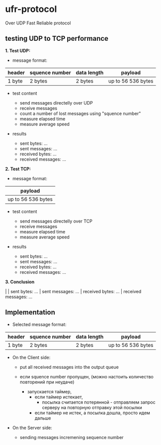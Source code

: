 # ufr-protocol
Over UDP Fast Reliable protocol

## testing UDP to TCP performance

**1. Test UDP:**

- message format:

header  |  squence number  |  data length  |  payload
--------|------------------|---------------|-------------------
1 byte  |  2 bytes         |  2 bytes      |  up to 56 536 bytes

- test content
   - send messages directelly over UDP
   - receive messages
   - count a number of lost messages using "squence number"
   - measure elapsed time
   - measure average speed

- results
   - sent bytes: ...
   - sent messages: ...
   - received bytes: ...
   - received messages: ...

**2. Test TCP:**

- message format:

|  payload             |
|----------------------|
|  up to 56 536 bytes  |

- test content
   - send messages directelly over TCP
   - receive messages
   - measure elapsed time
   - measure average speed

- results
   - sent bytes: ...
   - sent messages: ...
   - received bytes: ...
   - received messages: ...

**3. Conclusion**

|
| sent bytes: ...
| sent messages: ...
| received bytes: ...
| received messages: ...


## Implementation

- Selected message format:

header  |  squence number  |  data length  |  payload
--------|------------------|---------------|-------------------
1 byte  |  2 bytes         |  2 bytes      |  up to 56 536 bytes

- On the Client side:
   - put all received messages into the output queue

   - если squence number пропущен, (можно настоить количество повторений при неудаче)
      - запускается таймер, 
         - если таймер истекает,
            - посылка считается потерянной - отправляем запрос серверу на повторную отправку этой посылки 
         - если таймер не истек, а посылка дошла, просто идем дальше

- On the Server side:
   - sending messages incremening sequence number
